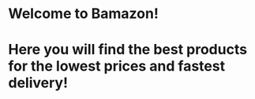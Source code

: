 # Welcome to Bamazon!
# Here you will find the best products for the lowest prices and fastest delivery!

